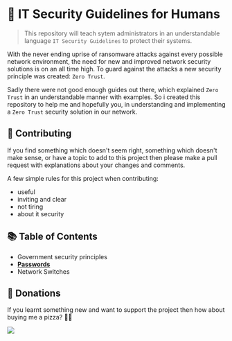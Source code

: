 # :guard: IT Security Guidelines for Humans
> This repository will teach sytem administrators in an understandable language `IT Security Guidelines` to protect
> their systems.

With the never ending uprise of ransomware attacks against every possible network environment, the need for new and 
improved network security solutions is on an all time high. To guard against the attacks a new security principle was
created: `Zero Trust`.

Sadly there were not good enough guides out there, which explained `Zero Trust` in an understandable manner with
examples. So i created this repository to help me and hopefully you, in understanding and implementing a `Zero Trust`
security solution in our network.

## :pencil: Contributing
If you find something which doesn't seem right, something which doesn't make sense, or have a topic to add to this
project then please make a pull request with explanations about your changes and comments.

A few simple rules for this project when contributing:
- useful
- inviting and clear
- not tiring
- about it security


## :books: Table of Contents
* Government security principles
* [**Passwords**](/Topics/Passwords.md)
* Network Switches


## :pizza: Donations
If you learnt something new and want to support the project then how about buying me a pizza? :pizza::yellow_heart:

<a href="https://www.buymeacoffee.com/Neocky"><img src="https://img.buymeacoffee.com/button-api/?text=Buy me a pizza&emoji=🍕&slug=Neocky&button_colour=FF5F5F&font_colour=ffffff&font_family=Poppins&outline_colour=000000&coffee_colour=FFDD00" /></a>
